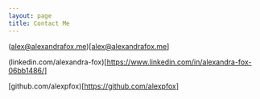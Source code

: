 ```yaml
---
layout: page
title: Contact Me
---
```


(alex@alexandrafox.me)[alex@alexandrafox.me]

(linkedin.com/alexandra-fox)[https://www.linkedin.com/in/alexandra-fox-06bb1486/]

[github.com/alexpfox)[https://github.com/alexpfox]